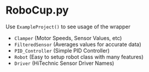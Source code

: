 # RoboCup.py

Use `ExampleProject()` to see usage of the wrapper

- `Clamper` (Motor Speeds, Sensor Values, etc)
- `FilteredSensor` (Averages values for accurate data)
- `PID_Controller` (Simple PID Controller)
- `Robot` (Easy to setup robot class with many features)
- `Driver` (HiTechnic Sensor Driver Names)
